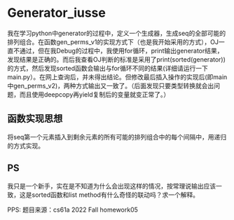 # Generator_iusse

  我在学习python中generator的过程中，定义一个生成器，生成seq的全部可能的排列组合。在函数gen_perms_v1的实现方式下（也是我开始采用的方式），OJ一直不通过，但在我Debug的过程中，我使用for循环，print输出generator结果，发现结果是正确的。而后我查看OJ判断的标准是采用了print(sorted(generator))的方式，然后发现sorted函数会输出与for循环不同的结果(详细请运行一下main.py）。在网上查询后，并未得出结论。但修改最后插入操作的实现后(即main中gen_perms_v2)，两种方式输出又一致了。（后面发现只要类型转换就会出问题，而且使用deepcopy再yield复制后的变量就变正常了。）

## 函数实现思想
  将seq第一个元素插入到剩余元素的所有可能的排列组合中的每个间隔中，用递归的方式实现。

## PS
我只是一个新手，实在是不知道为什么会出现这样的情况，按常理说输出应该一致，这是sorted函数和list method有什么奇怪的联动吗？求一个解释。

PPS:
题目来源：cs61a 2022 Fall homework05
